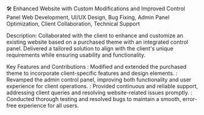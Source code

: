 🛠️ Enhanced Website with Custom Modifications and Improved Control Panel
<tags>Web Development, UI/UX Design, Bug Fixing, Admin Panel Optimization, Client Collaboration, Technical Support</tags>

Description:
Collaborated with the client to enhance and customize an existing website based on a purchased theme with an integrated control panel. Delivered a tailored solution to align with the client's unique requirements while ensuring usability and functionality.

Key Features and Contributions
<Customized Theme>: Modified and extended the purchased theme to incorporate client-specific features and design elements.
<Admin Panel Optimization>: Revamped the admin control panel, improving both functionality and user experience for client operations.
<Technical Support>: Provided continuous and reliable support, addressing client queries and resolving website-related issues promptly.
<Bug Fixes>: Conducted thorough testing and resolved bugs to maintain a smooth, error-free experience for all users.
